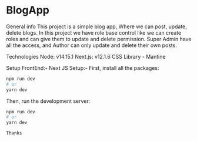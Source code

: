 # BlogApp

General info
This project is a simple blog app, Where we can post, update, delete blogs. In this project we have role base control like we can create roles and can give them to update and delete permission.
Super Admin have all the access, and Author can only update and delete their own posts.

Technologies
Node: v14.15.1 
Next.js: v12.1.6
CSS Library - Mantine


Setup
FrontEnd:- Next JS Setup:- First, install all the packages:

  ```bash
  npm run dev
  # or
  yarn dev
  ```
  Then, run the development server:

  ```bash
  npm run dev
  # or
  yarn dev

Thanks
